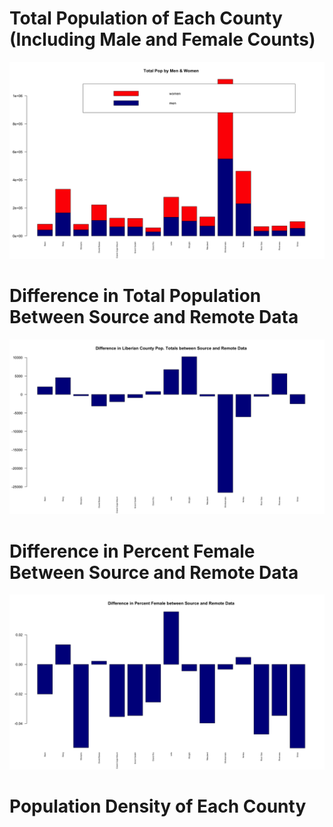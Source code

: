 # Total Population of Each County (Including Male and Female Counts)

![](total_pop_by_men_and_women_plot)

# Difference in Total Population Between Source and Remote Data

![](diff_total_pop_source_vs_remote_plot)

# Difference in Percent Female Between Source and Remote Data

![](diff_per_female_source_vs_remote_plot)

# Population Density of Each County
